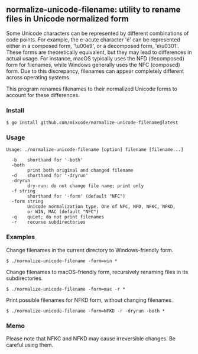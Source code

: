 
## normalize-unicode-filename: utility to rename files in Unicode normalized form


Some Unicode characters can be represented by different combinations of code points. For example, the e-acute character 'é' can be represented either in a composed form, '\u00e9', or a decomposed form, 'e\u0301'. These forms are theoretically equivalent, but they may lead to differences in actual usage. For instance, macOS typically uses the NFD (decomposed) form for filenames, while Windows generally uses the NFC (composed) form. Due to this discrepancy, filenames can appear completely different across operating systems.

This program renames filenames to their normalized Unicode forms to account for these differences.


### Install

```
$ go install github.com/mixcode/normalize-unicode-filename@latest
```

### Usage

```
Usage: ./normalize-unicode-filename [option] filename [filename...]

  -b	shorthand for '-both'
  -both
    	print both original and changed filename
  -d	shorthand for '-dryrun'
  -dryrun
    	dry-run: do not change file name; print only
  -f string
    	shorthand for '-form' (default "NFC")
  -form string
    	Unicode normalization type. One of NFC, NFD, NFKC, NFKD,
    	or WIN, MAC (default "NFC")
  -q	quiet; do not print filenames
  -r	recurse subdirectories
```

### Examples


Change filenames in the current directory to Windows-friendly form.
```
$ ./normalize-unicode-filename -form=win *
```

Change filenames to macOS-friendly form, recursively renaming files in its subdirectories.
```
$ ./normalize-unicode-filename -form=mac -r *
```

Print possible filenames for NFKD form, without changing filenames.
```
$ ./normalize-unicode-filename -form=NFKD -r -dryrun -both *
```

### Memo

Please note that NFKC and NFKD may cause irreversible changes. Be careful using them.


